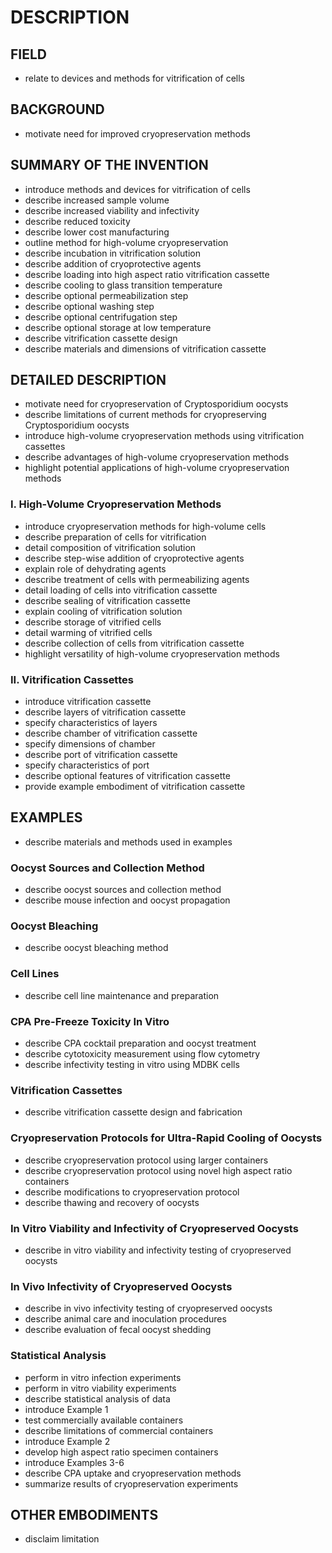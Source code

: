 # DESCRIPTION

## FIELD

- relate to devices and methods for vitrification of cells

## BACKGROUND

- motivate need for improved cryopreservation methods

## SUMMARY OF THE INVENTION

- introduce methods and devices for vitrification of cells
- describe increased sample volume
- describe increased viability and infectivity
- describe reduced toxicity
- describe lower cost manufacturing
- outline method for high-volume cryopreservation
- describe incubation in vitrification solution
- describe addition of cryoprotective agents
- describe loading into high aspect ratio vitrification cassette
- describe cooling to glass transition temperature
- describe optional permeabilization step
- describe optional washing step
- describe optional centrifugation step
- describe optional storage at low temperature
- describe vitrification cassette design
- describe materials and dimensions of vitrification cassette

## DETAILED DESCRIPTION

- motivate need for cryopreservation of Cryptosporidium oocysts
- describe limitations of current methods for cryopreserving Cryptosporidium oocysts
- introduce high-volume cryopreservation methods using vitrification cassettes
- describe advantages of high-volume cryopreservation methods
- highlight potential applications of high-volume cryopreservation methods

### I. High-Volume Cryopreservation Methods

- introduce cryopreservation methods for high-volume cells
- describe preparation of cells for vitrification
- detail composition of vitrification solution
- describe step-wise addition of cryoprotective agents
- explain role of dehydrating agents
- describe treatment of cells with permeabilizing agents
- detail loading of cells into vitrification cassette
- describe sealing of vitrification cassette
- explain cooling of vitrification solution
- describe storage of vitrified cells
- detail warming of vitrified cells
- describe collection of cells from vitrification cassette
- highlight versatility of high-volume cryopreservation methods

### II. Vitrification Cassettes

- introduce vitrification cassette
- describe layers of vitrification cassette
- specify characteristics of layers
- describe chamber of vitrification cassette
- specify dimensions of chamber
- describe port of vitrification cassette
- specify characteristics of port
- describe optional features of vitrification cassette
- provide example embodiment of vitrification cassette

## EXAMPLES

- describe materials and methods used in examples

### Oocyst Sources and Collection Method

- describe oocyst sources and collection method
- describe mouse infection and oocyst propagation

### Oocyst Bleaching

- describe oocyst bleaching method

### Cell Lines

- describe cell line maintenance and preparation

### CPA Pre-Freeze Toxicity In Vitro

- describe CPA cocktail preparation and oocyst treatment
- describe cytotoxicity measurement using flow cytometry
- describe infectivity testing in vitro using MDBK cells

### Vitrification Cassettes

- describe vitrification cassette design and fabrication

### Cryopreservation Protocols for Ultra-Rapid Cooling of Oocysts

- describe cryopreservation protocol using larger containers
- describe cryopreservation protocol using novel high aspect ratio containers
- describe modifications to cryopreservation protocol
- describe thawing and recovery of oocysts

### In Vitro Viability and Infectivity of Cryopreserved Oocysts

- describe in vitro viability and infectivity testing of cryopreserved oocysts

### In Vivo Infectivity of Cryopreserved Oocysts

- describe in vivo infectivity testing of cryopreserved oocysts
- describe animal care and inoculation procedures
- describe evaluation of fecal oocyst shedding

### Statistical Analysis

- perform in vitro infection experiments
- perform in vitro viability experiments
- describe statistical analysis of data
- introduce Example 1
- test commercially available containers
- describe limitations of commercial containers
- introduce Example 2
- develop high aspect ratio specimen containers
- introduce Examples 3-6
- describe CPA uptake and cryopreservation methods
- summarize results of cryopreservation experiments

## OTHER EMBODIMENTS

- disclaim limitation

